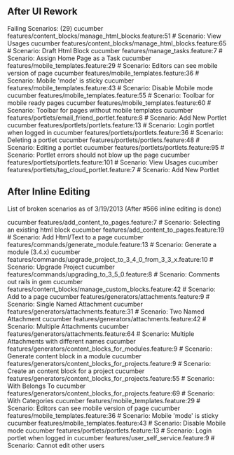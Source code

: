 ## After UI Rework

Failing Scenarios:  (29)
cucumber features/content_blocks/manage_html_blocks.feature:51 # Scenario: View Usages
cucumber features/content_blocks/manage_html_blocks.feature:65 # Scenario: Draft Html Block
cucumber features/manage_tasks.feature:7 # Scenario: Assign Home Page as a Task
cucumber features/mobile_templates.feature:29 # Scenario: Editors can see mobile version of page
cucumber features/mobile_templates.feature:36 # Scenario: Mobile 'mode' is sticky
cucumber features/mobile_templates.feature:43 # Scenario: Disable Mobile mode
cucumber features/mobile_templates.feature:55 # Scenario: Toolbar for mobile ready pages
cucumber features/mobile_templates.feature:60 # Scenario: Toolbar for pages without mobile templates
cucumber features/portlets/email_friend_portlet.feature:8 # Scenario: Add New Portlet
cucumber features/portlets/portlets.feature:13 # Scenario: Login portlet when logged in
cucumber features/portlets/portlets.feature:36 # Scenario: Deleting a portlet
cucumber features/portlets/portlets.feature:48 # Scenario: Editing a portlet
cucumber features/portlets/portlets.feature:95 # Scenario: Portlet errors should not blow up the page
cucumber features/portlets/portlets.feature:101 # Scenario: View Usages
cucumber features/portlets/tag_cloud_portlet.feature:7 # Scenario: Add New Portlet


## After Inline Editing
List of broken scenarios as of 3/19/2013 (After #566 inline editing is done)

cucumber features/add_content_to_pages.feature:7 # Scenario: Selecting an existing html block
cucumber features/add_content_to_pages.feature:19 # Scenario: Add Html/Text to a page
cucumber features/commands/generate_module.feature:13 # Scenario: Generate a module (3.4.x)
cucumber features/commands/upgrade_project_to_3_4_0_from_3_3_x.feature:10 # Scenario: Upgrade Project
cucumber features/commands/upgrading_to_3_5_0.feature:8 # Scenario: Comments out rails in gem
cucumber features/content_blocks/manage_custom_blocks.feature:42 # Scenario: Add to a page
cucumber features/generators/attachments.feature:9 # Scenario: Single Named Attachment
cucumber features/generators/attachments.feature:31 # Scenario: Two Named Attachment
cucumber features/generators/attachments.feature:42 # Scenario: Multiple Attachments
cucumber features/generators/attachments.feature:64 # Scenario: Multiple Attachments with different names
cucumber features/generators/content_blocks_for_modules.feature:9 # Scenario: Generate content block in a module
cucumber features/generators/content_blocks_for_projects.feature:9 # Scenario: Create an content block for a project
cucumber features/generators/content_blocks_for_projects.feature:55 # Scenario: With Belongs To
cucumber features/generators/content_blocks_for_projects.feature:69 # Scenario: With Categories
cucumber features/mobile_templates.feature:29 # Scenario: Editors can see mobile version of page
cucumber features/mobile_templates.feature:36 # Scenario: Mobile 'mode' is sticky
cucumber features/mobile_templates.feature:43 # Scenario: Disable Mobile mode
cucumber features/portlets/portlets.feature:13 # Scenario: Login portlet when logged in
cucumber features/user_self_service.feature:9 # Scenario: Cannot edit other users